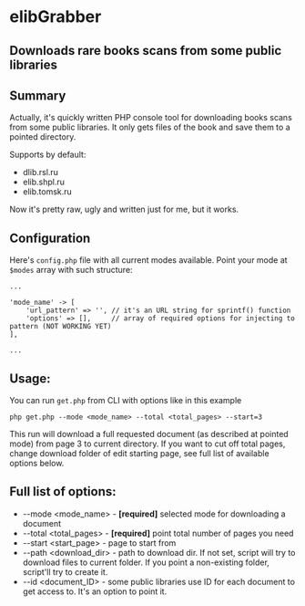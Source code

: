 # elibGrabber
Downloads rare books scans from some public libraries
------------------------

## Summary

Actually, it's quickly written PHP console tool for downloading books scans from some public libraries.
It only gets files of the book and save them to a pointed directory.

Supports by default:
  - dlib.rsl.ru
  - elib.shpl.ru
  - elib.tomsk.ru
  
 Now it's pretty raw, ugly and written just for me, but it works.
 
## Configuration

Here's `config.php` file with all current modes available. Point your mode at `$modes` array
with such structure:

```$php
...

'mode_name' -> [
    'url_pattern' => '', // it's an URL string for sprintf() function
    'options' => [],     // array of required options for injecting to pattern (NOT WORKING YET)
],

...
```

 ## Usage:
 You can run `get.php` from CLI with options like in this example
 
   `php get.php --mode <mode_name> --total <total_pages> --start=3`
   
   This run will download a full requested document (as described at pointed mode) from page 3 to current directory.
   If you want to cut off total pages, change download folder of edit starting page, see full list of available options below.
   
 ## Full list of options:
  - --mode  <mode_name>   - **[required]** selected mode for downloading a document
  - --total <total_pages> - **[required]** point total number of pages you need
  - --start <start_page>  - page to start from
  - --path <download_dir> - path to download dir. If not set, script will try to download files to current folder. If you point a non-existing folder, script'll try to create it.
  - --id <document_ID>    - some public libraries use ID for each document to get access to. It's an option to point it.
  
  
 
